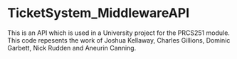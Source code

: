 # TicketSystem_MiddlewareAPI
This is an API which is used in a University project for the PRCS251 module. This code repesents the work of Joshua Kellaway, Charles Gillions, Dominic Garbett, Nick Rudden and Aneurin Canning.
